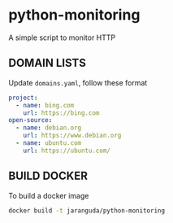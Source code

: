 # python-monitoring
A simple script to monitor HTTP

## DOMAIN LISTS
Update `domains.yaml`, follow these format
```yaml
project:
  - name: bing.com
    url: https://bing.com
open-source:
  - name: debian.org
    url: https://www.debian.org
  - name: ubuntu.com
    url: https://ubuntu.com/
```


## BUILD DOCKER
To build a docker image
```sh
docker build -t jaranguda/python-monitoring
```
